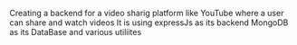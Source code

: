 Creating a backend for a video sharig platform like YouTube where a user can share and watch videos
It is using expressJs as its backend
MongoDB as its DataBase
and various utiliites